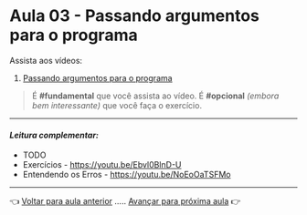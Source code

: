 # Aula 03 - Passando argumentos para o programa

Assista aos vídeos: 

  1. [Passando argumentos para o programa](https://youtu.be/dhGPGv7XCM8)

> É **#fundamental** que você assista ao vídeo. É **#opcional** _(embora bem interessante)_ que você faça o exercício.

---

#### _Leitura complementar:_

* TODO
* Exercícios - https://youtu.be/Ebvl0BlnD-U
* Entendendo os Erros - https://youtu.be/NoEoOaTSFMo

---

👈 [Voltar para aula anterior](../aula02/aula.md) ..... [Avançar para próxima aula](../aula04/aula.md) 👉